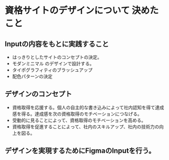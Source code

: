# 資格サイトのデザインについて 決めたこと

## Inputの内容をもとに実践すること
- はっきりとしたサイトのコンセプトの決定。
- モダンミニマル のデザインで設計する。
- タイポグラフィティのブラッシュアップ
- 配色パターンの決定

## デザインのコンセプト
- 資格取得を応援する。個人の自主的な書き込みによって社内認知を得て達成感を得る。達成感を次の資格取得のモチベーションにつなげる。
- 受動的に見ることによって、資格取得のモチベーションを高める。
- 資格取得を促進することによって、社内のスキルアップ、社内の技術力の向上を図る。

## デザインを実現するためにFigmaのInputを行う。

